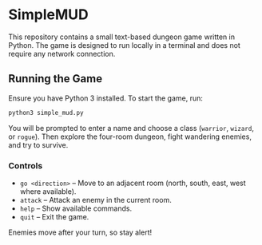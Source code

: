 # SimpleMUD

This repository contains a small text-based dungeon game written in Python. The game is designed to run locally in a terminal and does not require any network connection.

## Running the Game

Ensure you have Python 3 installed. To start the game, run:

```bash
python3 simple_mud.py
```

You will be prompted to enter a name and choose a class (`warrior`, `wizard`, or `rogue`). Then explore the four-room dungeon, fight wandering enemies, and try to survive.

### Controls

- `go <direction>` &ndash; Move to an adjacent room (north, south, east, west where available).
- `attack` &ndash; Attack an enemy in the current room.
- `help` &ndash; Show available commands.
- `quit` &ndash; Exit the game.

Enemies move after your turn, so stay alert!
